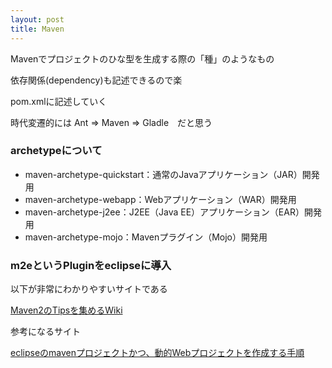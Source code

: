 ```yaml
---
layout: post
title: Maven
---
```


Mavenでプロジェクトのひな型を生成する際の「種」のようなもの

依存関係(dependency)も記述できるので楽

pom.xmlに記述していく

時代変遷的には Ant => Maven => Gladle　だと思う

### archetypeについて

 - maven-archetype-quickstart：通常のJavaアプリケーション（JAR）開発用
 - maven-archetype-webapp：Webアプリケーション（WAR）開発用
 - maven-archetype-j2ee：J2EE（Java EE）アプリケーション（EAR）開発用
 - maven-archetype-mojo：Mavenプラグイン（Mojo）開発用

### m2eというPluginをeclipseに導入

以下が非常にわかりやすいサイトである

[Maven2のTipsを集めるWiki](http://wiki.fdiary.net/maven2/?CookBook)

参考になるサイト

[eclipseのmavenプロジェクトかつ、動的Webプロジェクトを作成する手順](http://www.h5k.me/h5kmemo/2011/03/eclipse%E3%81%AEmaven%E3%83%97%E3%83%AD%E3%82%B8%E3%82%A7%E3%82%AF%E3%83%88%E3%81%8B%E3%81%A4%E3%80%81%E5%8B%95%E7%9A%84web%E3%83%97%E3%83%AD%E3%82%B8%E3%82%A7%E3%82%AF%E3%83%88%E3%82%92%E4%BD%9C.html)

